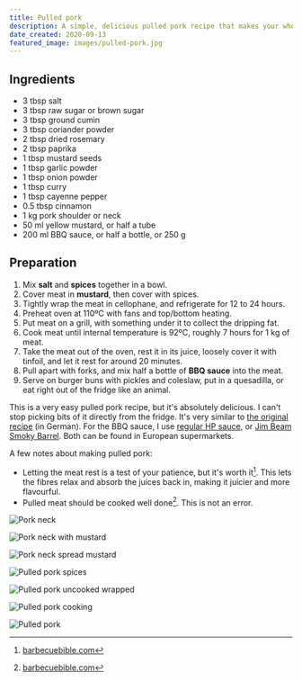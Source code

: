 ```yaml
---
title: Pulled pork
description: A simple, delicious pulled pork recipe that makes your whole house smell like heaven.
date_created: 2020-09-13
featured_image: images/pulled-pork.jpg
---
```


## Ingredients

- 3 tbsp salt
- 3 tbsp raw sugar or brown sugar
- 3 tbsp ground cumin
- 3 tbsp coriander powder
- 2 tbsp dried rosemary
- 2 tbsp paprika
- 1 tbsp mustard seeds
- 1 tbsp garlic powder
- 1 tbsp onion powder
- 1 tbsp curry
- 1 tbsp cayenne pepper
- 0.5 tbsp cinnamon
- 1 kg pork shoulder or neck
- 50 ml yellow mustard, or half a tube
- 200 ml BBQ sauce, or half a bottle, or 250 g

## Preparation

1. Mix **salt** and **spices** together in a bowl.
2. Cover meat in **mustard**, then cover with spices.
3. Tightly wrap the meat in cellophane, and refrigerate for 12 to 24 hours.
4. Preheat oven at 110ºC with fans and top/bottom heating.
5. Put meat on a grill, with something under it to collect the dripping fat.
6. Cook meat until internal temperature is 92ºC, roughly 7 hours for 1 kg of meat.
7. Take the meat out of the oven, rest it in its juice, loosely cover it with tinfoil, and let it rest for around 20 minutes.
8. Pull apart with forks, and mix half a bottle of **BBQ sauce** into the meat.
9. Serve on burger buns with pickles and coleslaw, put in a quesadilla, or eat right out of the fridge like an animal.

This is a very easy pulled pork recipe, but it's absolutely delicious. I can't stop picking bits of it directly from the fridge. It's very similar to [the original recipe](https://www.springlane.de/magazin/rezeptideen/pulled-pork/) (in German). For the BBQ sauce, I use [regular HP sauce](https://amzn.to/2RoIaaY), or [Jim Beam Smoky Barrel](https://amzn.to/35WUnML). Both can be found in European supermarkets.

A few notes about making pulled pork:

- Letting the meat rest is a test of your patience, but it's worth it[^0]. This lets the fibres relax and absorb the juices back in, making it juicier and more flavourful.
- Pulled meat should be cooked well done[^0]. This is not an error.

[^0]: [barbecuebible.com](https://barbecuebible.com/2013/06/26/the-pull-of-pork-and-its-sauces/)

![Pork neck](/images/pork-neck.jpg)

![Pork neck with mustard](/images/pork-neck-with-mustard.jpg)

![Pork neck spread mustard](/images/pork-neck-spread-mustard.jpg)

![Pulled pork spices](/images/pulled-pork-spices.jpg)

![Pulled pork uncooked wrapped](/images/pulled-pork-uncooked-wrapped.jpg)

![Pulled pork cooking](/images/pulled-pork-cooking.JPG)

![Pulled pork](/images/pulled-pork.jpg)

